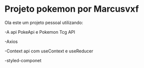 # Projeto pokemon por Marcusvxf

Ola este um projeto pessoal utilizando:

-A api PokeApi e Pokemon Tcg API

-Axios

-Context api com useContext e useReducer

-styled-componet
